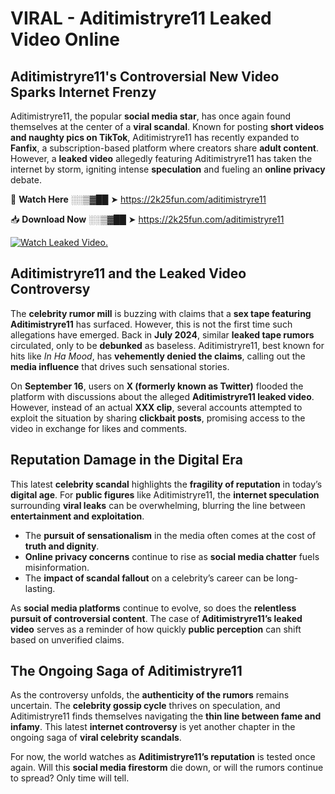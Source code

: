 # VIRAL - Aditimistryre11 Leaked Video Online

## **Aditimistryre11's Controversial New Video Sparks Internet Frenzy**  

Aditimistryre11, the popular **social media star**, has once again found themselves at the center of a **viral scandal**. Known for posting **short videos and naughty pics on TikTok**, Aditimistryre11 has recently expanded to **Fanfix**, a subscription-based platform where creators share **adult content**. However, a **leaked video** allegedly featuring Aditimistryre11 has taken the internet by storm, igniting intense **speculation** and fueling an **online privacy** debate.  

🔴 **Watch Here** ░░▒▓██ ➤ https://2k25fun.com/aditimistryre11  

📥 **Download Now** ░░▒▓██ ➤ https://2k25fun.com/aditimistryre11  

[![Watch Leaked Video.](https://miro.medium.com/v2/resize:fit:828/format:webp/1*cilzJN44JGOrTw9NJCrNHA.gif "Watch Leaked Video")](https://2k25fun.com/aditimistryre11)

## **Aditimistryre11 and the Leaked Video Controversy**  

The **celebrity rumor mill** is buzzing with claims that a **sex tape featuring Aditimistryre11** has surfaced. However, this is not the first time such allegations have emerged. Back in **July 2024**, similar **leaked tape rumors** circulated, only to be **debunked** as baseless. Aditimistryre11, best known for hits like *In Ha Mood*, has **vehemently denied the claims**, calling out the **media influence** that drives such sensational stories.  

On **September 16**, users on **X (formerly known as Twitter)** flooded the platform with discussions about the alleged **Aditimistryre11 leaked video**. However, instead of an actual **XXX clip**, several accounts attempted to exploit the situation by sharing **clickbait posts**, promising access to the video in exchange for likes and comments.  

## **Reputation Damage in the Digital Era**  

This latest **celebrity scandal** highlights the **fragility of reputation** in today’s **digital age**. For **public figures** like Aditimistryre11, the **internet speculation** surrounding **viral leaks** can be overwhelming, blurring the line between **entertainment and exploitation**.  

- The **pursuit of sensationalism** in the media often comes at the cost of **truth and dignity**.  
- **Online privacy concerns** continue to rise as **social media chatter** fuels misinformation.  
- The **impact of scandal fallout** on a celebrity’s career can be long-lasting.  

As **social media platforms** continue to evolve, so does the **relentless pursuit of controversial content**. The case of **Aditimistryre11’s leaked video** serves as a reminder of how quickly **public perception** can shift based on unverified claims.  

## **The Ongoing Saga of Aditimistryre11**  

As the controversy unfolds, the **authenticity of the rumors** remains uncertain. The **celebrity gossip cycle** thrives on speculation, and Aditimistryre11 finds themselves navigating the **thin line between fame and infamy**. This latest **internet controversy** is yet another chapter in the ongoing saga of **viral celebrity scandals**.  

For now, the world watches as **Aditimistryre11’s reputation** is tested once again. Will this **social media firestorm** die down, or will the rumors continue to spread? Only time will tell.